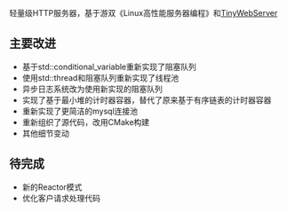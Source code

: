 
轻量级HTTP服务器，基于游双《Linux高性能服务器编程》和[TinyWebServer](https://github.com/qinguoyi/TinyWebServer)

## 主要改进 
* 基于std::conditional_variable重新实现了阻塞队列
* 使用std::thread和阻塞队列重新实现了线程池
* 异步日志系统改为使用新实现的阻塞队列
* 实现了基于最小堆的计时器容器，替代了原来基于有序链表的计时器容器
* 重新实现了更简洁的mysql连接池
* 重新组织了源代码，改用CMake构建
* 其他细节变动


## 待完成
* 新的Reactor模式
* 优化客户请求处理代码